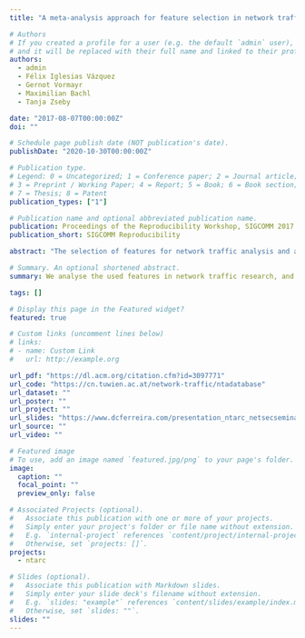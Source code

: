 ```yaml
---
title: "A meta-analysis approach for feature selection in network traffic research"

# Authors
# If you created a profile for a user (e.g. the default `admin` user), write the username (folder name) here
# and it will be replaced with their full name and linked to their profile.
authors:
  - admin
  - Félix Iglesias Vázquez
  - Gernot Vormayr
  - Maximilian Bachl
  - Tanja Zseby

date: "2017-08-07T00:00:00Z"
doi: ""

# Schedule page publish date (NOT publication's date).
publishDate: "2020-10-30T00:00:00Z"

# Publication type.
# Legend: 0 = Uncategorized; 1 = Conference paper; 2 = Journal article;
# 3 = Preprint / Working Paper; 4 = Report; 5 = Book; 6 = Book section;
# 7 = Thesis; 8 = Patent
publication_types: ["1"]

# Publication name and optional abbreviated publication name.
publication: Proceedings of the Reproducibility Workshop, SIGCOMM 2017
publication_short: SIGCOMM Reproducibility

abstract: "The selection of features for network traffic analysis and anomaly detection is a challenge for experts who aim to build systems that discover traffic patterns, characterize networks, and improve security. There are no major guidelines or best practices for feature selection in the field. The literature is full of different proposals that ultimately depend on feature availability, types of known traffic, tool limitations, specific goals, and, fundamentally, the experts' knowledge and intuition. In this work we have revisited 71 principal publications in the field of network traffic analysis from 2005 to 2017. Relevant information has been curated according to formalized data structures and stored in JSON format, creating a database for the smart retrieval of network traffic analysis researches. Meta-analysis performed upon the explored publications disclosed a set of main features that are common in a considerable volume of works and could be used as a baseline for future research. Additionally, aiming for validation and generalization in network traffic research, the creation of such meta-analysis environments is highly valuable. It allows homogenizing and joining criteria for the design of experiments, thus avoiding getting lost or becoming irrelevant due to the high complexity and variability that network traffic analysis involves."

# Summary. An optional shortened abstract.
summary: We analyse the used features in network traffic research, and propose a new traffic vector based on how often they are chosen in the literature.

tags: []

# Display this page in the Featured widget?
featured: true

# Custom links (uncomment lines below)
# links:
# - name: Custom Link
#   url: http://example.org

url_pdf: "https://dl.acm.org/citation.cfm?id=3097771"
url_code: "https://cn.tuwien.ac.at/network-traffic/ntadatabase"
url_dataset: ""
url_poster: ""
url_project: ""
url_slides: "https://www.dcferreira.com/presentation_ntarc_netsecseminar"
url_source: ""
url_video: ""

# Featured image
# To use, add an image named `featured.jpg/png` to your page's folder.
image:
  caption: ""
  focal_point: ""
  preview_only: false

# Associated Projects (optional).
#   Associate this publication with one or more of your projects.
#   Simply enter your project's folder or file name without extension.
#   E.g. `internal-project` references `content/project/internal-project/index.md`.
#   Otherwise, set `projects: []`.
projects:
  - ntarc

# Slides (optional).
#   Associate this publication with Markdown slides.
#   Simply enter your slide deck's filename without extension.
#   E.g. `slides: "example"` references `content/slides/example/index.md`.
#   Otherwise, set `slides: ""`.
slides: ""
---
```

